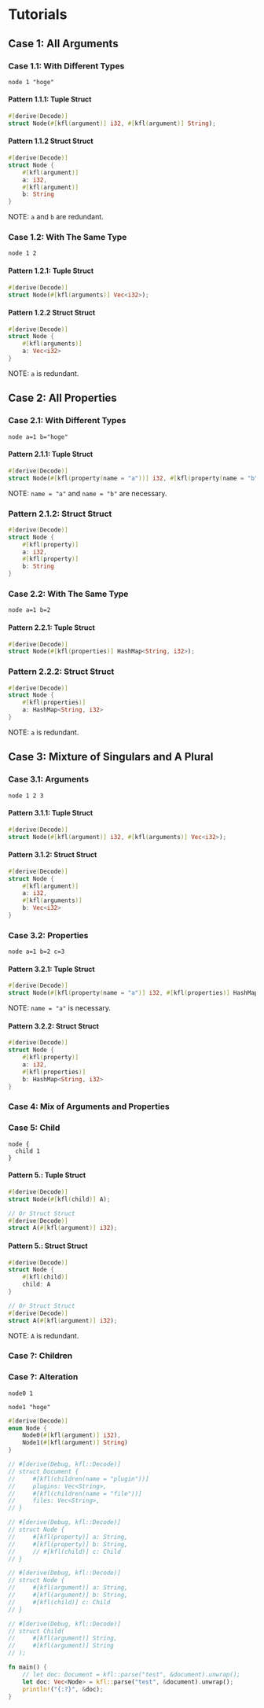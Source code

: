 # Tutorials

## Case 1: All Arguments

### Case 1.1: With Different Types

```kdl
node 1 "hoge"
```

#### Pattern 1.1.1: Tuple Struct

```rust
#[derive(Decode)]
struct Node(#[kfl(argument)] i32, #[kfl(argument)] String);
```

#### Pattern 1.1.2 Struct Struct

```rust
#[derive(Decode)]
struct Node {
    #[kfl(argument)]
    a: i32,
    #[kfl(argument)]
    b: String
}
```

NOTE: `a` and `b` are redundant.

### Case 1.2: With The Same Type

```kdl
node 1 2
```

#### Pattern 1.2.1: Tuple Struct

```rust
#[derive(Decode)]
struct Node(#[kfl(arguments)] Vec<i32>);
```

#### Pattern 1.2.2 Struct Struct

```rust
#[derive(Decode)]
struct Node {
    #[kfl(arguments)]
    a: Vec<i32>
}
```

NOTE: `a` is redundant.

## Case 2: All Properties

### Case 2.1: With Different Types

```kdl
node a=1 b="hoge"
```

#### Pattern 2.1.1: Tuple Struct

```rust
#[derive(Decode)]
struct Node(#[kfl(property(name = "a"))] i32, #[kfl(property(name = "b"))] String);
```

NOTE: `name = "a"` and `name = "b"` are necessary.

### Pattern 2.1.2: Struct Struct

```rust
#[derive(Decode)]
struct Node {
    #[kfl(property)]
    a: i32,
    #[kfl(property)]
    b: String
}
```

### Case 2.2: With The Same Type

```kdl
node a=1 b=2
```

#### Pattern 2.2.1: Tuple Struct

```rust
#[derive(Decode)]
struct Node(#[kfl(properties)] HashMap<String, i32>);
```

### Pattern 2.2.2: Struct Struct

```rust
#[derive(Decode)]
struct Node {
    #[kfl(properties)]
    a: HashMap<String, i32>
}
```

NOTE: `a` is redundant.

## Case 3: Mixture of Singulars and A Plural

### Case 3.1: Arguments

```kdl
node 1 2 3
```

#### Pattern 3.1.1: Tuple Struct

```rust
#[derive(Decode)]
struct Node(#[kfl(argument)] i32, #[kfl(arguments)] Vec<i32>);
```

#### Pattern 3.1.2: Struct Struct

```rust
#[derive(Decode)]
struct Node {
    #[kfl(argument)]
    a: i32,
    #[kfl(arguments)]
    b: Vec<i32>
}
```

### Case 3.2: Properties

```kdl
node a=1 b=2 c=3
```

#### Pattern 3.2.1: Tuple Struct

```rust
#[derive(Decode)]
struct Node(#[kfl(property(name = "a")] i32, #[kfl(properties)] HashMap<String, i32>);
```

NOTE: `name = "a"` is necessary.

#### Pattern 3.2.2: Struct Struct

```rust
#[derive(Decode)]
struct Node {
    #[kfl(property)]
    a: i32,
    #[kfl(properties)]
    b: HashMap<String, i32>
}
```

### Case 4: Mix of Arguments and Properties

### Case 5: Child

```kdl
node {
  child 1
}
```

#### Pattern 5.: Tuple Struct

```rust
#[derive(Decode)]
struct Node(#[kfl(child)] A);

// Or Struct Struct
#[derive(Decode)]
struct A(#[kfl(argument)] i32);
```

#### Pattern 5.: Struct Struct

```rust
#[derive(Decode)]
struct Node {
    #[kfl(child)]
    child: A
}

// Or Struct Struct
#[derive(Decode)]
struct A(#[kfl(argument)] i32);
```

NOTE: `A` is redundant.

### Case ?: Children

### Case ?: Alteration

```kdl
node0 1
```

```kdl
node1 "hoge"
```

```rust
#[derive(Decode)]
enum Node {
    Node0(#[kfl(argument)] i32),
    Node1(#[kfl(argument)] String)
}
```

```rust
// #[derive(Debug, kfl::Decode)]
// struct Document {
//     #[kfl(children(name = "plugin"))]
//     plugins: Vec<String>,
//     #[kfl(children(name = "file"))]
//     files: Vec<String>,
// }

// #[derive(Debug, kfl::Decode)]
// struct Node {
//     #[kfl(property)] a: String,
//     #[kfl(property)] b: String,
//     // #[kfl(child)] c: Child
// }

// #[derive(Debug, kfl::Decode)]
// struct Node {
//     #[kfl(argument)] a: String,
//     #[kfl(argument)] b: String,
//     #[kfl(child)] c: Child
// }

// #[derive(Debug, kfl::Decode)]
// struct Child(
//     #[kfl(argument)] String,
//     #[kfl(argument)] String
// );

fn main() {
    // let doc: Document = kfl::parse("test", &document).unwrap();
    let doc: Vec<Node> = kfl::parse("test", &document).unwrap();
    println!("{:?}", &doc);
}
```
